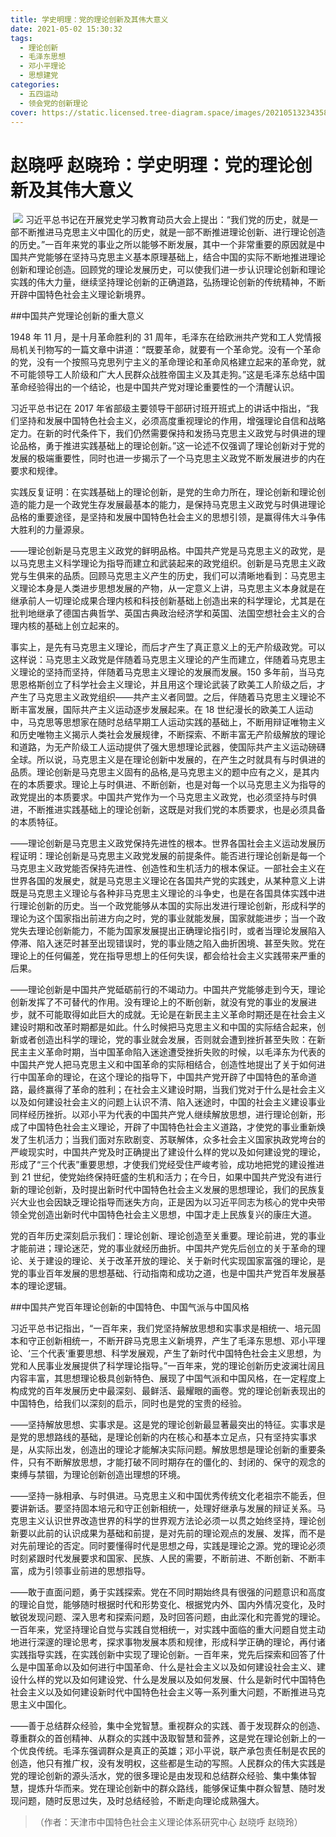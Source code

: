 ```yaml
---
title: 学史明理：党的理论创新及其伟大意义
date: 2021-05-02 15:30:32
tags:
  - 理论创新
  - 毛泽东思想
  - 邓小平理论
  - 思想建党
categories:
  - 五四运动
  - 领会党的创新理论
cover: https://static.licensed.tree-diagram.space/images/20210513234358.jpg
---
```


# 赵晓呼 赵晓玲：学史明理：党的理论创新及其伟大意义

​ ![](学史明理：党的理论创新及其伟大意义.jpg)
习近平总书记在开展党史学习教育动员大会上提出：“我们党的历史，就是一部不断推进马克思主义中国化的历史，就是一部不断推进理论创新、进行理论创造的历史。”一百年来党的事业之所以能够不断发展，其中一个非常重要的原因就是中国共产党能够在坚持马克思主义基本原理基础上，结合中国的实际不断地推进理论创新和理论创造。回顾党的理论发展历史，可以使我们进一步认识理论创新和理论实践的伟大力量，继续坚持理论创新的正确道路，弘扬理论创新的传统精神，不断开辟中国特色社会主义理论新境界。

##中国共产党理论创新的重大意义

1948 年 11 月，是十月革命胜利的 31 周年，毛泽东在给欧洲共产党和工人党情报局机关刊物写的一篇文章中讲道：“既要革命，就要有一个革命党。没有一个革命的党，没有一个按照马克思列宁主义的革命理论和革命风格建立起来的革命党，就不可能领导工人阶级和广大人民群众战胜帝国主义及其走狗。”这是毛泽东总结中国革命经验得出的一个结论，也是中国共产党对理论重要性的一个清醒认识。

习近平总书记在 2017 年省部级主要领导干部研讨班开班式上的讲话中指出，“我们坚持和发展中国特色社会主义，必须高度重视理论的作用，增强理论自信和战略定力。在新的时代条件下，我们仍然需要保持和发扬马克思主义政党与时俱进的理论品格，勇于推进实践基础上的理论创新。”这一论述不仅强调了理论创新对于党的发展的极端重要性，同时也进一步揭示了一个马克思主义政党不断发展进步的内在要求和规律。

实践反复证明：在实践基础上的理论创新，是党的生命力所在，理论创新和理论创造的能力是一个政党生存发展最基本的能力，是保持马克思主义政党与时俱进理论品格的重要途径，是坚持和发展中国特色社会主义的思想引领，是赢得伟大斗争伟大胜利的力量源泉。

——理论创新是马克思主义政党的鲜明品格。中国共产党是马克思主义的政党，是以马克思主义科学理论为指导而建立和武装起来的政党组织。创新是马克思主义政党与生俱来的品质。回顾马克思主义产生的历史，我们可以清晰地看到：马克思主义理论本身是人类进步思想发展的产物，从一定意义上讲，马克思主义本身就是在继承前人一切理论成果合理内核和科技创新基础上创造出来的科学理论，尤其是在批判地继承了德国古典哲学、英国古典政治经济学和英国、法国空想社会主义的合理内核的基础上创立起来的。

事实上，是先有马克思主义理论，而后才产生了真正意义上的无产阶级政党。可以这样说：马克思主义政党是伴随着马克思主义理论的产生而建立，伴随着马克思主义理论的坚持而坚持，伴随着马克思主义理论的发展而发展。150 多年前，当马克思恩格斯创立了科学社会主义理论，并且用这个理论武装了欧美工人阶级之后，才产生了马克思主义政党组织——共产主义者同盟。之后，伴随着马克思主义理论不断丰富发展，国际共产主义运动逐步发展起来。在 18 世纪漫长的欧美工人运动中，马克思等思想家在随时总结早期工人运动实践的基础上，不断用辩证唯物主义和历史唯物主义揭示人类社会发展规律，不断探索、不断丰富无产阶级解放的理论和道路，为无产阶级工人运动提供了强大思想理论武器，使国际共产主义运动磅礴全球。所以说，马克思主义是在理论创新中发展的，在产生之时就具有与时俱进的品质。理论创新是马克思主义固有的品格,是马克思主义的题中应有之义，是其内在的本质要求。理论上与时俱进、不断创新，也是对每一个以马克思主义为指导的政党提出的本质要求。中国共产党作为一个马克思主义政党，也必须坚持与时俱进，不断推进实践基础上的理论创新，这既是对我们党的本质要求，也是必须具备的本质特征。

——理论创新是马克思主义政党保持先进性的根本。世界各国社会主义运动发展历程证明：理论创新是马克思主义政党发展的前提条件。能否进行理论创新是每一个马克思主义政党能否保持先进性、创造性和生机活力的根本保证。一部社会主义在世界各国的发展史，就是马克思主义理论在各国共产党的实践史，从某种意义上讲既是马克思主义理论与各种非马克思主义理论的斗争史，也是在各国具体实践中进行理论创新的历史。当一个政党能够从本国的实际出发进行理论创新，形成科学的理论为这个国家指出前进方向之时，党的事业就能发展，国家就能进步；当一个政党失去理论创新能力，不能为国家发展提出正确理论指引时，或者当理论发展陷入停滞、陷入迷茫时甚至出现错误时，党的事业随之陷入曲折困境、甚至失败。党在理论上的任何偏差，党在指导思想上的任何失误，都会给社会主义实践带来严重的后果。

——理论创新是中国共产党砥砺前行的不竭动力。中国共产党能够走到今天，理论创新发挥了不可替代的作用。没有理论上的不断创新，就没有党的事业的发展进步，就不可能取得如此巨大的成就。无论是在新民主主义革命时期还是在社会主义建设时期和改革时期都是如此。什么时候把马克思主义和中国的实际结合起来，创新或者创造出科学的理论，党的事业就会发展，否则就会遭到挫折甚至失败：在新民主主义革命时期，当中国革命陷入迷途遭受挫折失败的时候，以毛泽东为代表的中国共产党人把马克思主义和中国革命的实际相结合，创造性地提出了关于如何进行中国革命的理论，在这个理论的指导下，中国共产党开辟了中国特色的革命道路，最终赢得了革命的胜利；在社会主义建设时期，当我们党对于什么是社会主义以及如何建设社会主义的问题上认识不清、陷入迷途时，中国的社会主义建设事业同样经历挫折。以邓小平为代表的中国共产党人继续解放思想，进行理论创新，形成了中国特色社会主义理论，开辟了中国特色社会主义道路，才使党的事业重新焕发了生机活力；当我们面对东欧剧变、苏联解体，众多社会主义国家执政党垮台的严峻现实时，中国共产党及时正确提出了建设什么样的党以及如何建设党的理论，形成了“三个代表”重要思想，才使我们党经受住严峻考验，成功地把党的建设推进到 21 世纪，使党始终保持旺盛的生机和活力；在今日，如果中国共产党没有进行新的理论创新，及时提出新时代中国特色社会主义发展的思想理论，我们的民族复兴大业也会因缺乏理论指导而迷失方向，正是因为以习近平同志为核心的党中央带领全党创造出新时代中国特色社会主义思想，中国才走上民族复兴的康庄大道。

党的百年历史深刻启示我们：理论创新、理论创造至关重要。理论前进，党的事业才能前进；理论迷茫，党的事业就经历曲折。中国共产党先后创立的关于革命的理论、关于建设的理论、关于改革开放的理论、关于新时代实现国家富强的理论，是党的事业百年发展的思想基础、行动指南和成功之道，也是中国共产党百年发展基本的理论逻辑。

##中国共产党百年理论创新的中国特色、中国气派与中国风格

习近平总书记指出，“一百年来，我们党坚持解放思想和实事求是相统一、培元固本和守正创新相统一，不断开辟马克思主义新境界，产生了毛泽东思想、邓小平理论、‘三个代表’重要思想、科学发展观，产生了新时代中国特色社会主义思想，为党和人民事业发展提供了科学理论指导。”一百年来，党的理论创新历史波澜壮阔且内容丰富，其思想理论极具创新特色、展现了中国气派和中国风格，在一定程度上构成党的百年发展历史中最深刻、最鲜活、最耀眼的画卷。党的理论创新表现出的中国特色，给我们以深刻的启示，同时也是党的宝贵的经验。

——坚持解放思想、实事求是。这是党的理论创新最显著最突出的特征。实事求是是党的思想路线的基础，是理论创新的内在核心和基本立足点，只有坚持实事求是，从实际出发，创造出的理论才能解决实际问题。解放思想是理论创新的重要条件，只有不断解放思想，才能打破不同时期存在的僵化的、封闭的、保守的观念的束缚与禁锢，为理论创新创造出理想的环境。

——坚持一脉相承、与时俱进。马克思主义和中国优秀传统文化老祖宗不能丢，但要讲新话。要坚持固本培元和守正创新相统一，处理好继承与发展的辩证关系。马克思主义认识世界改造世界的科学的世界观方法论必须一以贯之始终坚持，理论创新要以此前的认识成果为基础和前提，是对先前的理论观点的发展、发挥，而不是对先前理论的否定。同时要懂得时代是思想之母，实践是理论之源。党的理论必须时刻紧跟时代发展要求和国家、民族、人民的需要，不断前进、不断创新、不断丰富，成为引领事业前进的思想指导。

——敢于直面问题，勇于实践探索。党在不同时期始终具有很强的问题意识和高度的理论自觉，能够随时根据时代和形势变化、根据党内外、国内外情况变化，及时敏锐发现问题、深入思考和探索问题，及时回答问题，由此深化和完善党的理论。一百年来，党坚持理论自觉与实践自觉相统一，对实践中面临的重大问题自觉主动地进行深邃的理论思考，探求事物发展本质和规律，形成科学正确的理论，再付诸实践指导实践，在实践创新中实现了理论创新。一百年来，党先后探索和回答了什么是中国革命以及如何进行中国革命、什么是社会主义以及如何建设社会主义、建设什么样的党以及如何建设党、什么是发展以及如何发展、什么是新时代中国特色社会主义以及如何建设新时代中国特色社会主义等一系列重大问题，不断推进马克思主义中国化。

——善于总结群众经验，集中全党智慧。重视群众的实践、善于发现群众的创造、尊重群众的首创精神、从群众的实践中汲取智慧和营养，这是党在理论创新上的一个优良传统。毛泽东强调群众是真正的英雄；邓小平说，联产承包责任制是农民的创造，他只有推广权，没有发明权，这些都是生动的写照。人民群众的伟大实践是党的理论创新的源头活水，党的很多理论是由发现和总结群众经验、集中集体智慧，提炼升华而来。党在理论创新中的群众路线，能够保证集中群众智慧、随时发现问题，随时反思过失，及时总结经验，不断走向理论成熟强大。

> （作者：天津市中国特色社会主义理论体系研究中心 赵晓呼 赵晓玲）
